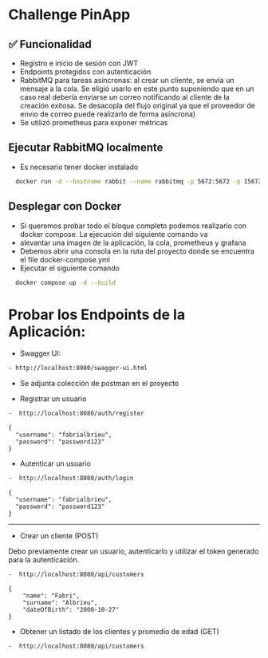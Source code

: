 # Challenge PinApp

## ✅ Funcionalidad
- Registro e inicio de sesión con JWT
- Endpoints protegidos con autenticación
- RabbitMQ para tareas asíncronas: al crear un cliente, se envía un mensaje a la cola. Se eligió usarlo en este punto suponiendo 
que en un caso real debería enviarse un correo notificando al cliente de la creación exitosa. Se desacopla del flujo
original ya que el proveedor de envio de correo puede realizarlo de forma asíncrona)
- Se utilizó prometheus para exponer métricas

## Ejecutar RabbitMQ localmente
- Es necesario tener docker instalado
```bash
  docker run -d --hostname rabbit --name rabbitmq -p 5672:5672 -p 15672:15672 rabbitmq:3-management
```

## Desplegar con Docker
- Si queremos probar todo el bloque completo podemos realizarlo con docker compose. La ejecución del siguiente comando va
- alevantar una imagen de la aplicación, la cola, prometheus y grafana
- Debemos abrir una consola en la ruta del proyecto donde se encuentra el file docker-compose.yml
- Ejecutar el siguiente comando
```bash
  docker compose up -d --build
```

# Probar los Endpoints de la Aplicación:

- Swagger UI:
```sh
- http://localhost:8080/swagger-ui.html
```
- Se adjunta colección de postman en el proyecto

- Registrar un usuario
```sh
-  http://localhost:8080/auth/register
```
```
{
  "username": "fabrialbrieu",
  "password": "password123"
}

```

- Autenticar un usuario
```sh
-  http://localhost:8080/auth/login
```
```
{
  "username": "fabrialbrieu",
  "password": "password123"
}

```

------------------------------

- Crear un cliente (POST)

Debo previamente crear un usuario, autenticarlo y utilizar el token generado para la autenticación.
```sh
-  http://localhost:8080/api/customers
```
```
{
    "name": "Fabri",
    "surname": "Albrieu",
    "dateOfBirth": "2000-10-27"
}

```

- Obtener un listado de los clientes y promedio de edad (GET)
```sh
-  http://localhost:8080/api/customers
```




